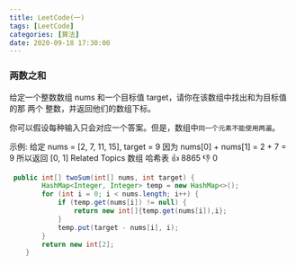 ```yaml
---
title: LeetCode(一)
tags: [LeetCode]
categories: [算法]
date: 2020-09-18 17:30:00
---
```


### 两数之和

给定一个整数数组 nums 和一个目标值 target，请你在该数组中找出和为目标值的那 两个 整数，并返回他们的数组下标。

你可以假设每种输入只会对应一个答案。但是，数组中`同一个元素不能使用两遍`。

示例:
    给定 nums = [2, 7, 11, 15], target = 9
    因为 nums[0] + nums[1] = 2 + 7 = 9
    所以返回 [0, 1]
    Related Topics 数组 哈希表
    👍 8865 👎 0

```java
 public int[] twoSum(int[] nums, int target) {
        HashMap<Integer, Integer> temp = new HashMap<>();
        for (int i = 0; i < nums.length; i++) {
            if (temp.get(nums[i]) != null) {
                return new int[]{temp.get(nums[i]),i};
            }
            temp.put(target - nums[i], i);
        }
        return new int[2];
    }
```